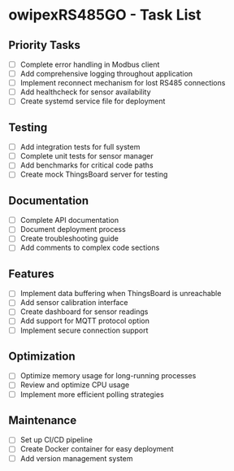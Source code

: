 # owipexRS485GO - Task List

## Priority Tasks
- [ ] Complete error handling in Modbus client
- [ ] Add comprehensive logging throughout application
- [ ] Implement reconnect mechanism for lost RS485 connections
- [ ] Add healthcheck for sensor availability
- [ ] Create systemd service file for deployment

## Testing
- [ ] Add integration tests for full system
- [ ] Complete unit tests for sensor manager
- [ ] Add benchmarks for critical code paths
- [ ] Create mock ThingsBoard server for testing

## Documentation
- [ ] Complete API documentation
- [ ] Document deployment process
- [ ] Create troubleshooting guide
- [ ] Add comments to complex code sections

## Features
- [ ] Implement data buffering when ThingsBoard is unreachable
- [ ] Add sensor calibration interface
- [ ] Create dashboard for sensor readings
- [ ] Add support for MQTT protocol option
- [ ] Implement secure connection support

## Optimization
- [ ] Optimize memory usage for long-running processes
- [ ] Review and optimize CPU usage
- [ ] Implement more efficient polling strategies

## Maintenance
- [ ] Set up CI/CD pipeline
- [ ] Create Docker container for easy deployment
- [ ] Add version management system 